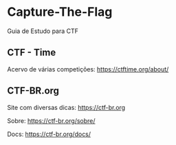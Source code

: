 # Capture-The-Flag
Guia de Estudo para CTF

## CTF - Time
Acervo de várias competições:
https://ctftime.org/about/

## CTF-BR.org

Site com diversas dicas:
https://ctf-br.org

Sobre:
https://ctf-br.org/sobre/

Docs:
https://ctf-br.org/docs/
